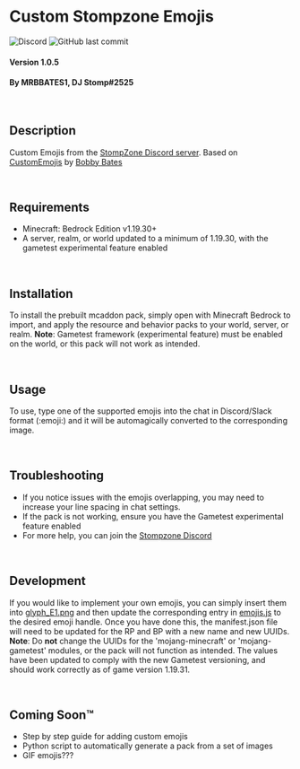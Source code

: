 # Custom Stompzone Emojis

![Discord](https://img.shields.io/discord/599808270655291403?color=blue&label=Discord&logo=discord&logoColor=blue&style=flat)
![GitHub last commit](https://img.shields.io/github/last-commit/djstompzone/customemojis?style=flat&logo=github&logoColor=blue)

#### Version 1.0.5
#### By MRBBATES1, DJ Stomp#2525

<br>


## Description

Custom Emojis from the [StompZone Discord server](https://discord.gg/stompzone). 
Based on [CustomEmojis](https://github.com/MRBBATES1/CustomEmojis) by [Bobby Bates](https://github.com/MRBBATES1)

<br>

## Requirements

- Minecraft: Bedrock Edition v1.19.30+
- A server, realm, or world updated to a minimum of 1.19.30, with the gametest experimental feature enabled

<br>

## Installation

To install the prebuilt mcaddon pack, simply open with Minecraft Bedrock to import, and apply the resource and behavior packs to your world, server, or realm.
**Note**: Gametest framework (experimental feature) must be enabled on the world, or this pack will not work as intended.

<br>

## Usage

To use, type one of the supported emojis into the chat in Discord/Slack format (:emoji:) and it will be automagically converted to the corresponding image. 

<br>

## Troubleshooting

- If you notice issues with the emojis overlapping, you may need to increase your line spacing in chat settings.
- If the pack is not working, ensure you have the Gametest experimental feature enabled
- For more help, you can join the [Stompzone Discord](https://discord.gg/stompzone)

<br>

## Development

If you would like to implement your own emojis, you can simply insert them into [glyph_E1.png](https://github.com/DJStompZone/CustomEmojis/blob/main/CustomEmojisRP/font/glyph_E1.png) and then update the corresponding entry in [emojis.js](https://github.com/DJStompZone/CustomEmojis/blob/main/CustomEmojisBP/scripts/emojis.js) to the desired emoji handle.
Once you have done this, the manifest.json file will need to be updated for the RP and BP with a new name and new UUIDs.
**Note**: Do __not__ change the UUIDs for the 'mojang-minecraft' or 'mojang-gametest' modules, or the pack will not function as intended. The values have been updated to comply with the new Gametest versioning, and should work correctly as of game version 1.19.31.

<br>

## Coming Soon™

- Step by step guide for adding custom emojis
- Python script to automatically generate a pack from a set of images
- GIF emojis???

